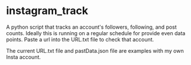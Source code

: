 # instagram_track
A python script that tracks an account's followers, following, and post counts. Ideally this is running on a regular schedule for provide even data points. Paste a url into the URL.txt file to check that account.

The current URL.txt file and pastData.json file are examples with my own Insta account.
